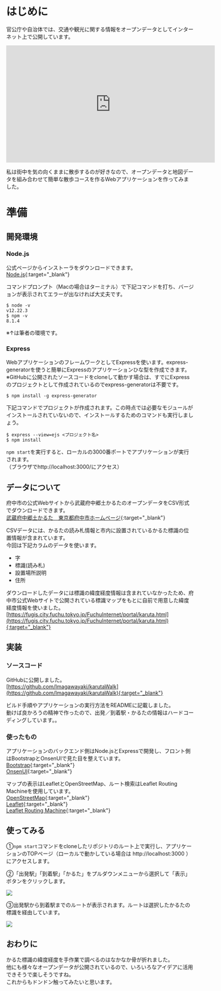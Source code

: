 # はじめに

官公庁や自治体では、交通や観光に関する情報をオープンデータとしてインターネット上で公開しています。

<iframe width="560" height="315" src="https://www.youtube.com/embed/5tVVYrcaT24" title="YouTube video player" frameborder="0" allow="accelerometer; autoplay; clipboard-write; encrypted-media; gyroscope; picture-in-picture" allowfullscreen></iframe>  
  
  
私は街中を気の向くままに散歩するのが好きなので、オープンデータと地図データを組み合わせて簡単な散歩コースを作るWebアプリケーションを作ってみました。

# 準備

## 開発環境

### Node.js

公式ページからインストーラをダウンロードできます。  
[Node.js](https://nodejs.org/ja/){:target="_blank"}

コマンドプロンプト（Macの場合はターミナル）で下記コマンドを打ち、バージョンが表示されてエラーが出なければ大丈夫です。
```
$ node -v
v12.22.3
$ npm -v
8.1.4
```
※↑は筆者の環境です。

### Express

WebアプリケーションのフレームワークとしてExpressを使います。express-generatorを使うと簡単にExpressのアプリケーションひな型を作成できます。  
※GitHubに公開されたソースコードをcloneして動かす場合は、すでにExpressのプロジェクトとして作成されているのでexpress-generatorは不要です。
```
$ npm install -g express-generator
```

下記コマンドでプロジェクトが作成されます。この時点では必要なモジュールがインストールされていないので、インストールするためのコマンドも実行しましょう。
```
$ express --view=ejs <プロジェクト名>
$ npm install
```

`npm start`を実行すると、ローカルの3000番ポートでアプリケーションが実行されます。  
（ブラウザでhttp://localhost:3000/にアクセス）  

## データについて

府中市の公式Webサイトから武蔵府中郷土かるたのオープンデータをCSV形式でダウンロードできます。    
[武蔵府中郷土かるた　東京都府中市ホームページ](https://www.city.fuchu.tokyo.jp/gyosei/fuchusinogaiyo/enkaku/kyodokaruta.html){:target="_blank"}  

CSVデータには、かるたの読み札情報と市内に設置されているかるた標識の位置情報が含まれています。  
今回は下記カラムのデータを使います。  

* 字
* 標識(読み札)
* 設置場所説明
* 住所

ダウンロードしたデータには標識の緯度経度情報は含まれていなかったため、府中市公式Webサイトで公開されている標識マップをもとに自前で用意した緯度経度情報を使いました。  
[https://fugis.city.fuchu.tokyo.jp/FuchuInternet/portal/karuta.html](https://fugis.city.fuchu.tokyo.jp/FuchuInternet/portal/karuta.html){:target="_blank"}  

## 実装

### ソースコード

GitHubに公開しました。  
[https://github.com/Imagawayaki/karutaWalk](https://github.com/Imagawayaki/karutaWalk){:target="_blank"}

ビルド手順やアプリケーションの実行方法をREADMEに記載しました。  
動けば良かろうの精神で作ったので、出発／到着駅・かるたの情報はハードコーディングしています。。  

### 使ったもの

アプリケーションのバックエンド側はNode.jsとExpressで開発し、フロント側はBootstrapとOnsenUIで見た目を整えています。  
[Bootstrap](https://getbootstrap.jp/){:target="_blank"}  
[OnsenUI](https://ja.onsen.io/){:target="_blank"}  

マップの表示はLeafletとOpenStreetMap、ルート検索はLeaflet Routing Machineを使用しています。  
[OpenStreetMap](https://www.openstreetmap.org/){:target="_blank"}  
[Leaflet](https://leafletjs.com/){:target="_blank"}  
[Leaflet Routing Machine](https://www.liedman.net/leaflet-routing-machine/){:target="_blank"}  

## 使ってみる

①`npm start`コマンドをcloneしたリポジトリのルート上で実行し、アプリケーションのTOPページ（ローカルで動かしている場合は http://localhost:3000 ）にアクセスします。  

②「出発駅」「到着駅」「かるた」をプルダウンメニューから選択して「表示」ボタンをクリックします。  

![]({{site.baseurl}}/assets/img/posts_image/2022-01-16-001/2022-01-16-001.png)

③出発駅から到着駅までのルートが表示されます。ルートは選択したかるたの標識を経由しています。  

![]({{site.baseurl}}/assets/img/posts_image/2022-01-16-001/2022-01-16-002.png)

## おわりに

かるた標識の緯度経度を手作業で調べるのはなかなか骨が折れました。  
他にも様々なオープンデータが公開されているので、いろいろなアイデアに活用できそうで楽しそうですね。  
これからもドンドン触ってみたいと思います。

